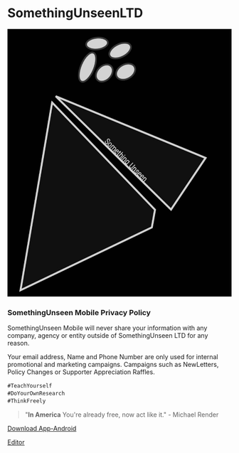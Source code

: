 # SomethingUnseenLTD


![SomethingUnseen](https://github.com/amzinglyrwarded/somethingunseen.github.io/blob/master/somethingunseen-dark-logo.jpg)


### SomethingUnseen Mobile Privacy Policy

SomethingUnseen Mobile will never share your information with any company, agency or entity outside of SomethingUnseen LTD for any reason. 


Your email address, Name and Phone Number are only used for internal promotional and marketing campaigns. Campaigns such as NewLetters, Policy Changes or Supporter Appreciation Raffles. 

```markdown
#TeachYourself
#DoYourOwnResearch
#ThinkFreely

```


>"**In America** You're already free, now act like it."
> \- Michael Render

[Download App-Android](https://drive.google.com/file/d/14MgrszAAoZBDcYETwuYtuzOtRpElkY_C/view?usp=sharing)



[Editor](https://github.com/amzinglyrwarded/somethingunseen.github.io/edit/master/docs/index.md)
